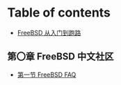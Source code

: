 # Table of contents

* [FreeBSD 从入门到跑路](README.md)

## 第〇章 FreeBSD 中文社区

* [第一节 FreeBSD FAQ](book/0-1.md)

